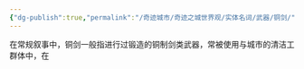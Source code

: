 ```yaml
---
{"dg-publish":true,"permalink":"/奇迹城市/奇迹之城世界观/实体名词/武器/铜剑/","dgPassFrontmatter":true}
---
```


在常规叙事中，铜剑一般指进行过锻造的铜制剑类武器，常被使用与城市的清洁工群体中，在